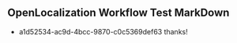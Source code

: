 ## OpenLocalization Workflow Test MarkDown
* a1d52534-ac9d-4bcc-9870-c0c5369def63 thanks!

<!--HONumber=Jul16_HO3-->


